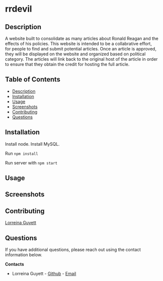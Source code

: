 # rrdevil

## Description

A website built to consolidate as many articles about Ronald Reagan and the effects of his policies. This website is intended to be a collabrative effort, for people to find and submit potential articles. Once an article is approved, they will be displayed on the website and organized based on political category. The articles will link back to the original host of the article in order to ensure that they obtain the credit for hosting the full article.

## Table of Contents

- [Description](#Description)
- [Installation](#Installation)
- [Usage](#Usage)
- [Screenshots](#Screenshots)
- [Contributing](#Contributing)
- [Questions](#Questions)

## Installation

Install node. Install MySQL.

Run `npm install`

Run server with `npm start`

## Usage

## Screenshots

## Contributing

[Lorreina Guyett](https://www.linkedin.com/in/lorreina-guyett-261babb2/)

## Questions

If you have additional questions, please reach out using the contact information below.

**Contacts**

- Lorreina Guyett - [Github](https://github.com/slorreina369) - [Email](mailto:slorreina369@gmail.com)
